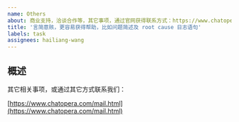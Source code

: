 ```yaml
---
name: Others
about: 商业支持，洽谈合作等，其它事项，通过官网获得联系方式：https://www.chatopera.com/mail.html
title: '言简意赅，更容易获得帮助，比如问题简述及 root cause 日志语句'
labels: task
assignees: hailiang-wang
---
```


## 概述

其它相关事项，或通过其它方式联系我们：

[https://www.chatopera.com/mail.html](https://www.chatopera.com/mail.html)